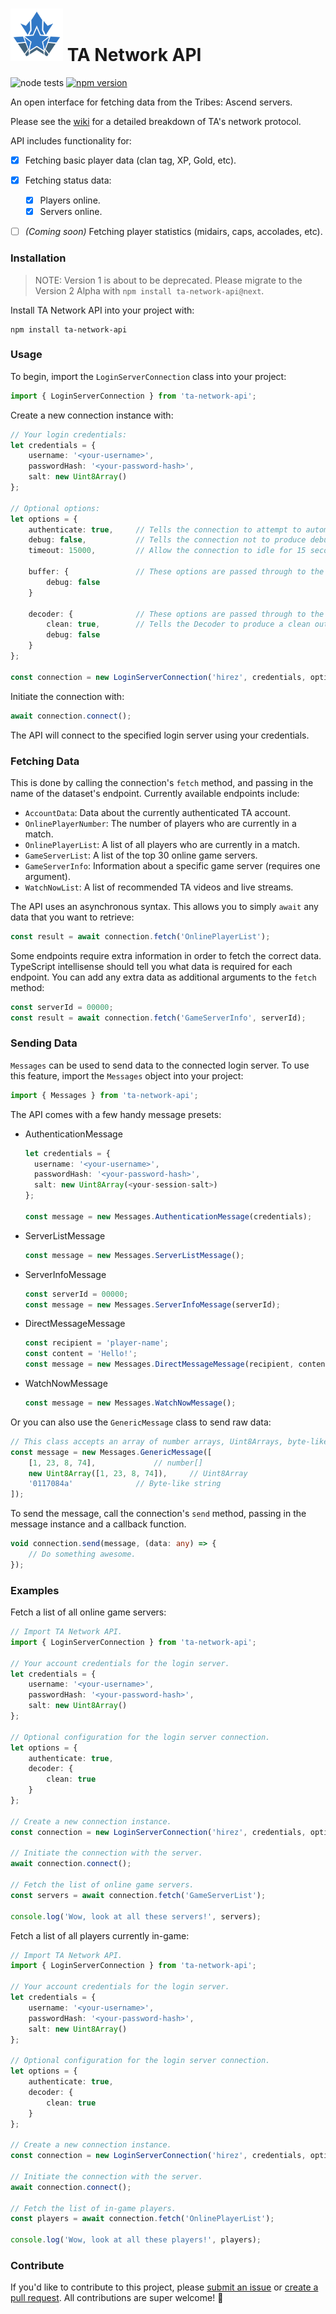 # <img src="./logo.svg" style="width: 3em;"> TA Network API

![node tests](https://github.com/gigabyte5671/ta-network-api/actions/workflows/node-tests.yml/badge.svg?branch=main) [![npm version](https://badge.fury.io/js/ta-network-api.svg)](https://www.npmjs.com/package/ta-network-api)

An open interface for fetching data from the Tribes: Ascend servers.

Please see the [wiki](https://github.com/wilderzone/ta-network-api/wiki) for a detailed breakdown of TA's network protocol.

API includes functionality for:
- [x] Fetching basic player data (clan tag, XP, Gold, etc).
- [x] Fetching status data:
  - [x] Players online.
  - [x] Servers online.
- [ ] _(Coming soon)_ Fetching player statistics (midairs, caps, accolades, etc).


### Installation

> NOTE: Version 1 is about to be deprecated. Please migrate to the Version 2 Alpha with `npm install ta-network-api@next`.

Install TA Network API into your project with:
```
npm install ta-network-api
```


### Usage

To begin, import the `LoginServerConnection` class into your project:
```typescript
import { LoginServerConnection } from 'ta-network-api';
```

Create a new connection instance with:
```typescript
// Your login credentials:
let credentials = {
	username: '<your-username>',
	passwordHash: '<your-password-hash>',
	salt: new Uint8Array()
};

// Optional options:
let options = {
	authenticate: true,		// Tells the connection to attempt to automatically authenticate.
	debug: false,			// Tells the connection not to produce debugging output in the terminal.
	timeout: 15000,			// Allow the connection to idle for 15 seconds before timing out.

	buffer: {				// These options are passed through to the data Buffer.
		debug: false
	}

	decoder: {				// These options are passed through to the data Decoder.
		clean: true,		// Tells the Decoder to produce a clean output (remove empty enumfields, may improve performance).
		debug: false
	}
};

const connection = new LoginServerConnection('hirez', credentials, options);
```

Initiate the connection with:
```typescript
await connection.connect();
```

The API will connect to the specified login server using your credentials.


### Fetching Data

This is done by calling the connection's `fetch` method, and passing in the name of the dataset's endpoint. Currently available endpoints include:
- `AccountData`: Data about the currently authenticated TA account.
- `OnlinePlayerNumber`: The number of players who are currently in a match.
- `OnlinePlayerList`: A list of all players who are currently in a match.
- `GameServerList`: A list of the top 30 online game servers.
- `GameServerInfo`: Information about a specific game server (requires one argument).
- `WatchNowList`: A list of recommended TA videos and live streams.

The API uses an asynchronous syntax. This allows you to simply `await` any data that you want to retrieve:
```typescript
const result = await connection.fetch('OnlinePlayerList');
```

Some endpoints require extra information in order to fetch the correct data. TypeScript intellisense should tell you what data is required for each endpoint.
You can add any extra data as additional arguments to the `fetch` method:
```typescript
const serverId = 00000;
const result = await connection.fetch('GameServerInfo', serverId);
```


### Sending Data

`Messages` can be used to send data to the connected login server. To use this feature, import the `Messages` object into your project:
```typescript
import { Messages } from 'ta-network-api';
```

The API comes with a few handy message presets:
- AuthenticationMessage
  ```typescript
  let credentials = {
  	username: '<your-username>',
  	passwordHash: '<your-password-hash>',
  	salt: new Uint8Array(<your-session-salt>)
  };

  const message = new Messages.AuthenticationMessage(credentials);
  ```
- ServerListMessage
  ```typescript
  const message = new Messages.ServerListMessage();
  ```
- ServerInfoMessage
  ```typescript
  const serverId = 00000;
  const message = new Messages.ServerInfoMessage(serverId);
  ```
- DirectMessageMessage
  ```typescript
  const recipient = 'player-name';
  const content = 'Hello!';
  const message = new Messages.DirectMessageMessage(recipient, content);
  ```
- WatchNowMessage
  ```typescript
  const message = new Messages.WatchNowMessage();
  ```

Or you can also use the `GenericMessage` class to send raw data:
```typescript
// This class accepts an array of number arrays, Uint8Arrays, byte-like strings, or any combination of the three.
const message = new Messages.GenericMessage([
	[1, 23, 8, 74],				// number[]
	new Uint8Array([1, 23, 8, 74]),		// Uint8Array
	'0117084a'				// Byte-like string
]);
```

To send the message, call the connection's `send` method, passing in the message instance and a callback function.
```typescript
void connection.send(message, (data: any) => {
	// Do something awesome.
});
```


### Examples

Fetch a list of all online game servers:
```typescript
// Import TA Network API.
import { LoginServerConnection } from 'ta-network-api';

// Your account credentials for the login server.
let credentials = {
	username: '<your-username>',
	passwordHash: '<your-password-hash>',
	salt: new Uint8Array()
};

// Optional configuration for the login server connection.
let options = {
	authenticate: true,
	decoder: {
		clean: true
	}
};

// Create a new connection instance.
const connection = new LoginServerConnection('hirez', credentials, options);

// Initiate the connection with the server.
await connection.connect();

// Fetch the list of online game servers.
const servers = await connection.fetch('GameServerList');

console.log('Wow, look at all these servers!', servers);
```


Fetch a list of all players currently in-game:
```typescript
// Import TA Network API.
import { LoginServerConnection } from 'ta-network-api';

// Your account credentials for the login server.
let credentials = {
	username: '<your-username>',
	passwordHash: '<your-password-hash>',
	salt: new Uint8Array()
};

// Optional configuration for the login server connection.
let options = {
	authenticate: true,
	decoder: {
		clean: true
	}
};

// Create a new connection instance.
const connection = new LoginServerConnection('hirez', credentials, options);

// Initiate the connection with the server.
await connection.connect();

// Fetch the list of in-game players.
const players = await connection.fetch('OnlinePlayerList');

console.log('Wow, look at all these players!', players);
```

### Contribute
If you'd like to contribute to this project, please [submit an issue](https://github.com/wilderzone/ta-network-api/issues) or [create a pull request](https://github.com/wilderzone/ta-network-api/pulls).
All contributions are super welcome! :tada:
